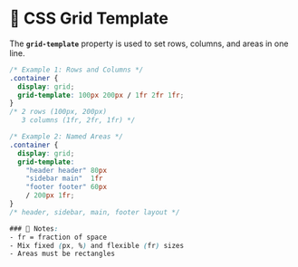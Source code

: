 # 📐 CSS Grid Template

The **`grid-template`** property is used to set rows, columns, and areas in one line.

```css
/* Example 1: Rows and Columns */
.container {
  display: grid;
  grid-template: 100px 200px / 1fr 2fr 1fr;
}
/* 2 rows (100px, 200px)
   3 columns (1fr, 2fr, 1fr) */

/* Example 2: Named Areas */
.container {
  display: grid;
  grid-template:
    "header header" 80px
    "sidebar main"  1fr
    "footer footer" 60px
    / 200px 1fr;
}
/* header, sidebar, main, footer layout */

### 📝 Notes:
- fr = fraction of space
- Mix fixed (px, %) and flexible (fr) sizes
- Areas must be rectangles
